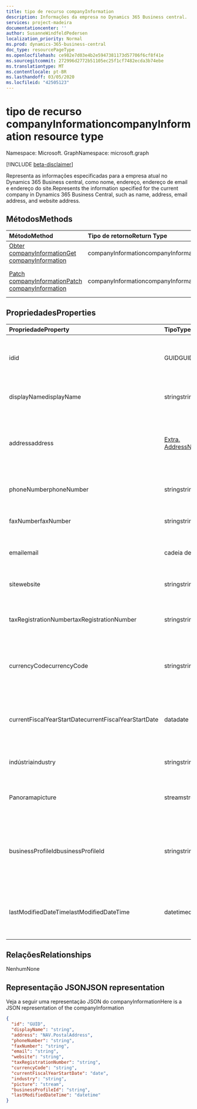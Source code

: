 ```yaml
---
title: tipo de recurso companyInformation
description: Informações da empresa no Dynamics 365 Business central.
services: project-madeira
documentationcenter: ''
author: SusanneWindfeldPedersen
localization_priority: Normal
ms.prod: dynamics-365-business-central
doc_type: resourcePageType
ms.openlocfilehash: ce982e7d03e4b2e5947381173d57706f6cf8f41e
ms.sourcegitcommit: 272996d2772b51105ec25f1cf7482ecda3b74ebe
ms.translationtype: MT
ms.contentlocale: pt-BR
ms.lasthandoff: 03/05/2020
ms.locfileid: "42505123"
---
```

# <a name="companyinformation-resource-type"></a><span data-ttu-id="6c089-103">tipo de recurso companyInformation</span><span class="sxs-lookup"><span data-stu-id="6c089-103">companyInformation resource type</span></span>

<span data-ttu-id="6c089-104">Namespace: Microsoft. Graph</span><span class="sxs-lookup"><span data-stu-id="6c089-104">Namespace: microsoft.graph</span></span>

[!INCLUDE [beta-disclaimer](../../includes/beta-disclaimer.md)]

<span data-ttu-id="6c089-105">Representa as informações especificadas para a empresa atual no Dynamics 365 Business central, como nome, endereço, endereço de email e endereço do site.</span><span class="sxs-lookup"><span data-stu-id="6c089-105">Represents the information specified for the current company in Dynamics 365 Business Central, such as name, address, email address, and website address.</span></span>

## <a name="methods"></a><span data-ttu-id="6c089-106">Métodos</span><span class="sxs-lookup"><span data-stu-id="6c089-106">Methods</span></span>

| <span data-ttu-id="6c089-107">Método</span><span class="sxs-lookup"><span data-stu-id="6c089-107">Method</span></span>         | <span data-ttu-id="6c089-108">Tipo de retorno</span><span class="sxs-lookup"><span data-stu-id="6c089-108">Return Type</span></span>  |<span data-ttu-id="6c089-109">Descrição</span><span class="sxs-lookup"><span data-stu-id="6c089-109">Description</span></span>|
|:---------------|:-------------|:----------|
|[<span data-ttu-id="6c089-110">Obter companyInformation</span><span class="sxs-lookup"><span data-stu-id="6c089-110">Get companyInformation</span></span>](../api/dynamics-companyinformation-get.md)|<span data-ttu-id="6c089-111">companyInformation</span><span class="sxs-lookup"><span data-stu-id="6c089-111">companyInformation</span></span>|<span data-ttu-id="6c089-112">Obtém informações da empresa.</span><span class="sxs-lookup"><span data-stu-id="6c089-112">Gets a company information.</span></span>|
|[<span data-ttu-id="6c089-113">Patch companyInformation</span><span class="sxs-lookup"><span data-stu-id="6c089-113">Patch companyInformation</span></span>](../api/dynamics-companyinformation-update.md)|<span data-ttu-id="6c089-114">companyInformation</span><span class="sxs-lookup"><span data-stu-id="6c089-114">companyInformation</span></span>|<span data-ttu-id="6c089-115">Atualiza as informações da empresa.</span><span class="sxs-lookup"><span data-stu-id="6c089-115">Updates a company information.</span></span>|


## <a name="properties"></a><span data-ttu-id="6c089-116">Propriedades</span><span class="sxs-lookup"><span data-stu-id="6c089-116">Properties</span></span>
| <span data-ttu-id="6c089-117">Propriedade</span><span class="sxs-lookup"><span data-stu-id="6c089-117">Property</span></span>     | <span data-ttu-id="6c089-118">Tipo</span><span class="sxs-lookup"><span data-stu-id="6c089-118">Type</span></span>      |<span data-ttu-id="6c089-119">Descrição</span><span class="sxs-lookup"><span data-stu-id="6c089-119">Description</span></span>                           |
|:-------------|:--------|:-------------------------------------|
|<span data-ttu-id="6c089-120">id</span><span class="sxs-lookup"><span data-stu-id="6c089-120">id</span></span>            |<span data-ttu-id="6c089-121">GUID</span><span class="sxs-lookup"><span data-stu-id="6c089-121">GUID</span></span>|<span data-ttu-id="6c089-122">A identificação exclusiva da empresa.</span><span class="sxs-lookup"><span data-stu-id="6c089-122">The unique ID of the company.</span></span> <span data-ttu-id="6c089-123">Não editável.</span><span class="sxs-lookup"><span data-stu-id="6c089-123">Non-editable.</span></span>|
|<span data-ttu-id="6c089-124">displayName</span><span class="sxs-lookup"><span data-stu-id="6c089-124">displayName</span></span>   |<span data-ttu-id="6c089-125">string</span><span class="sxs-lookup"><span data-stu-id="6c089-125">string</span></span>   |<span data-ttu-id="6c089-126">O nome de exibição da empresa.</span><span class="sxs-lookup"><span data-stu-id="6c089-126">The company's display name.</span></span>           |
|<span data-ttu-id="6c089-127">address</span><span class="sxs-lookup"><span data-stu-id="6c089-127">address</span></span>       |[<span data-ttu-id="6c089-128">Extra. Address</span><span class="sxs-lookup"><span data-stu-id="6c089-128">NAV.PostalAddress</span></span>](../resources/dynamics-complextypes.md)|<span data-ttu-id="6c089-129">O endereço da empresa.</span><span class="sxs-lookup"><span data-stu-id="6c089-129">The company's address.</span></span> <span data-ttu-id="6c089-130">Exiba o tipo complexo para obter detalhes adicionais.</span><span class="sxs-lookup"><span data-stu-id="6c089-130">View the complex type for additional detail.</span></span>|
|<span data-ttu-id="6c089-131">phoneNumber</span><span class="sxs-lookup"><span data-stu-id="6c089-131">phoneNumber</span></span>   |<span data-ttu-id="6c089-132">string</span><span class="sxs-lookup"><span data-stu-id="6c089-132">string</span></span>   |<span data-ttu-id="6c089-133">O número de telefone da empresa.</span><span class="sxs-lookup"><span data-stu-id="6c089-133">The company's telephone number.</span></span>       |
|<span data-ttu-id="6c089-134">faxNumber</span><span class="sxs-lookup"><span data-stu-id="6c089-134">faxNumber</span></span>     |<span data-ttu-id="6c089-135">string</span><span class="sxs-lookup"><span data-stu-id="6c089-135">string</span></span>   |<span data-ttu-id="6c089-136">O número de fax da empresa.</span><span class="sxs-lookup"><span data-stu-id="6c089-136">The company's fax number.</span></span>             |
|<span data-ttu-id="6c089-137">email</span><span class="sxs-lookup"><span data-stu-id="6c089-137">email</span></span>         |<span data-ttu-id="6c089-138">cadeia de caracteres</span><span class="sxs-lookup"><span data-stu-id="6c089-138">string</span></span>   |<span data-ttu-id="6c089-139">O endereço de email da empresa.</span><span class="sxs-lookup"><span data-stu-id="6c089-139">The company's email address.</span></span>          |
|<span data-ttu-id="6c089-140">site</span><span class="sxs-lookup"><span data-stu-id="6c089-140">website</span></span>       |<span data-ttu-id="6c089-141">string</span><span class="sxs-lookup"><span data-stu-id="6c089-141">string</span></span>   |<span data-ttu-id="6c089-142">O endereço do site da empresa.</span><span class="sxs-lookup"><span data-stu-id="6c089-142">The company's website address.</span></span>        |
|<span data-ttu-id="6c089-143">taxRegistrationNumber</span><span class="sxs-lookup"><span data-stu-id="6c089-143">taxRegistrationNumber</span></span>|<span data-ttu-id="6c089-144">string</span><span class="sxs-lookup"><span data-stu-id="6c089-144">string</span></span>|<span data-ttu-id="6c089-145">O número de registro de imposto da empresa.</span><span class="sxs-lookup"><span data-stu-id="6c089-145">The company's tax registration number.</span></span>|
|<span data-ttu-id="6c089-146">currencyCode</span><span class="sxs-lookup"><span data-stu-id="6c089-146">currencyCode</span></span>  |<span data-ttu-id="6c089-147">string</span><span class="sxs-lookup"><span data-stu-id="6c089-147">string</span></span>   |<span data-ttu-id="6c089-148">A moeda na qual a empresa faz negócios.</span><span class="sxs-lookup"><span data-stu-id="6c089-148">The currency the company does business in.</span></span> <span data-ttu-id="6c089-149">Somente Leitura.</span><span class="sxs-lookup"><span data-stu-id="6c089-149">Read-Only.</span></span>|
|<span data-ttu-id="6c089-150">currentFiscalYearStartDate</span><span class="sxs-lookup"><span data-stu-id="6c089-150">currentFiscalYearStartDate</span></span>|<span data-ttu-id="6c089-151">data</span><span class="sxs-lookup"><span data-stu-id="6c089-151">date</span></span>|<span data-ttu-id="6c089-152">A data de início do ano fiscal atual da empresa.</span><span class="sxs-lookup"><span data-stu-id="6c089-152">The company's current fiscal year start date.</span></span> <span data-ttu-id="6c089-153">Somente Leitura.</span><span class="sxs-lookup"><span data-stu-id="6c089-153">Read-Only.</span></span>|
|<span data-ttu-id="6c089-154">indústria</span><span class="sxs-lookup"><span data-stu-id="6c089-154">industry</span></span>      |<span data-ttu-id="6c089-155">string</span><span class="sxs-lookup"><span data-stu-id="6c089-155">string</span></span>   |<span data-ttu-id="6c089-156">O setor do qual a empresa faz parte.</span><span class="sxs-lookup"><span data-stu-id="6c089-156">The industry the company is part of.</span></span>  |
|<span data-ttu-id="6c089-157">Panorama</span><span class="sxs-lookup"><span data-stu-id="6c089-157">picture</span></span>       |<span data-ttu-id="6c089-158">stream</span><span class="sxs-lookup"><span data-stu-id="6c089-158">stream</span></span>   |<span data-ttu-id="6c089-159">O logotipo da empresa.</span><span class="sxs-lookup"><span data-stu-id="6c089-159">The company logo.</span></span> <span data-ttu-id="6c089-160">Somente Leitura.</span><span class="sxs-lookup"><span data-stu-id="6c089-160">Read-Only.</span></span>          |
|<span data-ttu-id="6c089-161">businessProfileId</span><span class="sxs-lookup"><span data-stu-id="6c089-161">businessProfileId</span></span>|<span data-ttu-id="6c089-162">string</span><span class="sxs-lookup"><span data-stu-id="6c089-162">string</span></span>|<span data-ttu-id="6c089-163">A ID do perfil de negócios vinculada à empresa financeira.</span><span class="sxs-lookup"><span data-stu-id="6c089-163">The business profile ID linked to the Financials company.</span></span> <span data-ttu-id="6c089-164">Somente Leitura.</span><span class="sxs-lookup"><span data-stu-id="6c089-164">Read-Only.</span></span>|
|<span data-ttu-id="6c089-165">lastModifiedDateTime</span><span class="sxs-lookup"><span data-stu-id="6c089-165">lastModifiedDateTime</span></span>|<span data-ttu-id="6c089-166">datetime</span><span class="sxs-lookup"><span data-stu-id="6c089-166">datetime</span></span>|<span data-ttu-id="6c089-167">O último DateTime que a empresa foi modificada.</span><span class="sxs-lookup"><span data-stu-id="6c089-167">The last datetime the company was modified.</span></span> <span data-ttu-id="6c089-168">Somente leitura.</span><span class="sxs-lookup"><span data-stu-id="6c089-168">Read-Only.</span></span>|  


## <a name="relationships"></a><span data-ttu-id="6c089-169">Relações</span><span class="sxs-lookup"><span data-stu-id="6c089-169">Relationships</span></span>
<span data-ttu-id="6c089-170">Nenhum</span><span class="sxs-lookup"><span data-stu-id="6c089-170">None</span></span>

## <a name="json-representation"></a><span data-ttu-id="6c089-171">Representação JSON</span><span class="sxs-lookup"><span data-stu-id="6c089-171">JSON representation</span></span>

<span data-ttu-id="6c089-172">Veja a seguir uma representação JSON do companyInformation</span><span class="sxs-lookup"><span data-stu-id="6c089-172">Here is a JSON representation of the companyInformation</span></span>
```json
{
  "id": "GUID",
  "displayName": "string",
  "address": "NAV.PostalAddress",
  "phoneNumber": "string",
  "faxNumber": "string",
  "email": "string",
  "website": "string",
  "taxRegistrationNumber": "string",
  "currencyCode": "string",
  "currentFiscalYearStartDate": "date",
  "industry": "string",
  "picture": "stream",
  "businessProfileId": "string",
  "lastModifiedDateTime": "datetime"
}

```

